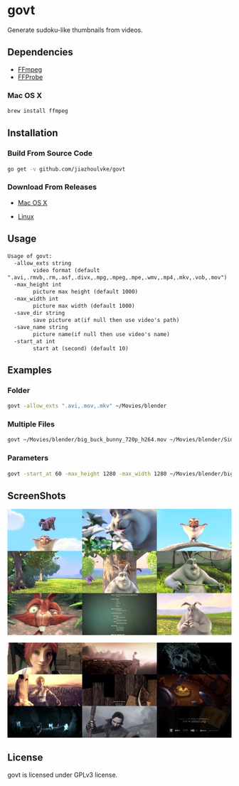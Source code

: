 # govt #

Generate sudoku-like thumbnails from videos.

## Dependencies ##

- [FFmpeg](https://www.ffmpeg.org/)
- [FFProbe](https://www.ffmpeg.org/ffprobe.html)

### Mac OS X ##

```bash
brew install ffmpeg
```

## Installation ##

### Build From Source Code ###

```bash
go get -v github.com/jiazhoulvke/govt
```

### Download From Releases ###

- [Mac OS X](https://github.com/jiazhoulvke/govt/releases/download/v0.1.0/govt-darwin-amd64.zip)

- [Linux](https://github.com/jiazhoulvke/govt/releases/download/v0.1.0/govt-linux-amd64.zip)

## Usage ##

```
Usage of govt:
  -allow_exts string
        video format (default ".avi,.rmvb,.rm,.asf,.divx,.mpg,.mpeg,.mpe,.wmv,.mp4,.mkv,.vob,.mov")
  -max_height int
        picture max height (default 1000)
  -max_width int
        picture max width (default 1000)
  -save_dir string
        save picture at(if null then use video's path)
  -save_name string
        picture name(if null then use video's name)
  -start_at int
        start at (second) (default 10)
```

## Examples ##

### Folder ###

```bash
govt -allow_exts ".avi,.mov,.mkv" ~/Movies/blender
```

### Multiple Files ###

```bash
govt ~/Movies/blender/big_buck_bunny_720p_h264.mov ~/Movies/blender/Sintel.2010.720p.mkv
```

### Parameters ###

```bash
govt -start_at 60 -max_height 1280 -max_width 1280 ~/Movies/blender/big_buck_bunny_720p_h264.mov
```

## ScreenShots ##

![screenshot1](https://raw.githubusercontent.com/jiazhoulvke/govt/master/screenshots/big_buck_bunny_720p_h264.jpg)

![screenshot2](https://raw.githubusercontent.com/jiazhoulvke/govt/master/screenshots/Sintel.2010.720p.jpg)

## License ##

govt is licensed under GPLv3 license.